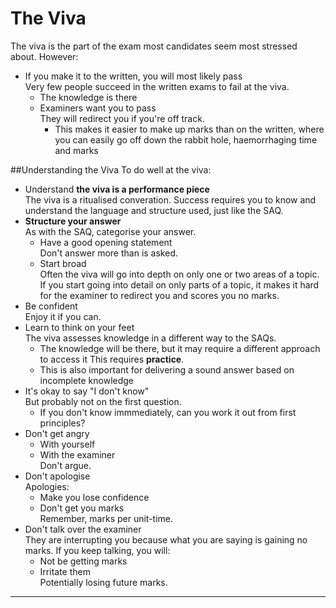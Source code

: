 # The Viva

The viva is the part of the exam most candidates seem most stressed about. However:
* If you make it to the written, you will most likely pass  
Very few people succeed in the written exams to fail at the viva.
    * The knowledge is there
    * Examiners want you to pass  
    They will redirect you if you're off track.
        * This makes it easier to make up marks than on the written, where you can easily go off down the rabbit hole, haemorrhaging time and marks


##Understanding the Viva
To do well at the viva:
* Understand **the viva is a performance piece**  
The viva is a ritualised converation. Success requires you to know and understand the language and structure used, just like the SAQ.
* **Structure your answer**  
As with the SAQ, categorise your answer.
    * Have a good opening statement  
    Don't answer more than is asked.
    * Start broad  
    Often the viva will go into depth on only one or two areas of a topic. If you start going into detail on only parts of a topic, it makes it hard for the examiner to redirect you and scores you no marks.
* Be confident  
Enjoy it if you can.
* Learn to think on your feet  
The viva assesses knowledge in a different way to the SAQs.
    * The knowledge will be there, but it may require a different approach to access it   This requires **practice**.
    * This is also important for delivering a sound answer based on incomplete knowledge
* It's okay to say "I don't know"  
But probably not on the first question.
    * If you don't know immmediately, can you work it out from first principles?  
* Don't get angry  
    * With yourself
    * With the examiner  
    Don't argue.
* Don't apologise  
Apologies:
    * Make you lose confidence
    * Don't get you marks  
    Remember, marks per unit-time.
* Don't talk over the examiner  
They are interrupting you because what you are saying is gaining no marks. If you keep talking, you will:
    * Not be getting marks
    * Irritate them  
    Potentially losing future marks.


---